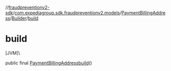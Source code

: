 //[fraudpreventionv2-sdk](../../../../index.md)/[com.expediagroup.sdk.fraudpreventionv2.models](../../index.md)/[PaymentBillingAddress](../index.md)/[Builder](index.md)/[build](build.md)

# build

[JVM]\

public final [PaymentBillingAddress](../index.md)[build](build.md)()
